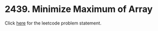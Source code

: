 
# 2439. Minimize Maximum of Array

Click [here](https://leetcode.com/problems/minimize-maximum-of-array/) for the leetcode problem statement.
